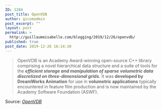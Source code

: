 ```yaml
---
ID: 1284
post_title: OpenVDB
author: gicomadmin
post_excerpt: ""
layout: post
permalink: >
  http://guillaumeisabelle.com/blogging/2019/12/26/openvdb/
published: true
post_date: 2019-12-26 16:14:10
---
```

> OpenVDB is an Academy Award-winning open-source C++ library comprising a novel hierarchical data structure and a suite of tools for the ***efficient storage and manipulation of sparse volumetric data discretized on three-dimensional grids.*** It was **developed by DreamWorks Animation** for use in **volumetric applications** typically encountered in feature film production and is now maintained by the Academy Software Foundation (ASWF).

Source: *[OpenVDB][1]*

<!-- wp:paragraph -->



<!-- /wp:paragraph -->

 [1]: https://www.openvdb.org/